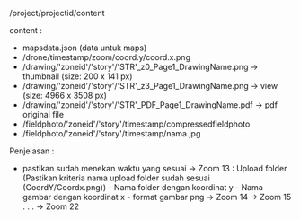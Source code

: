 /project/projectid/content

content :
- mapsdata.json (data untuk maps)
- /drone/timestamp/zoom/coord.y/coord.x.png
- /drawing/'zoneid'/'story'/'STR'_z0_Page1_DrawingName.png -> thumbnail    (size: 200 x 141 px)
- /drawing/'zoneid'/'story'/'STR'_z3_Page1_DrawingName.png -> view         (size: 4966 x 3508 px)
- /drawing/'zoneid'/'story'/'STR'_PDF_Page1_DrawingName.pdf -> pdf original file
- /fieldphoto/'zoneid'/'story'/timestamp/compressedfieldphoto
- /fieldphoto/'zoneid'/'story'/timestamp/nama.jpg

Penjelasan :
- pastikan sudah menekan waktu yang sesuai
-> Zoom 13 : Upload folder (Pastikan kriteria nama upload folder sudah sesuai (CoordY/Coordx.png))
                - Nama folder dengan koordinat y
                - Nama gambar dengan koordinat x
                - format gambar png
-> Zoom 14
-> Zoom 15
.
.
.
-> Zoom 22
